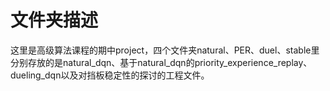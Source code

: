 # 文件夹描述
这里是高级算法课程的期中project，四个文件夹natural、PER、duel、stable里分别存放的是natural_dqn、基于natural_dqn的priority_experience_replay、dueling_dqn以及对挡板稳定性的探讨的工程文件。
